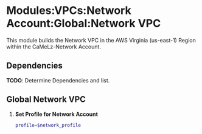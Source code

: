 # Modules:VPCs:Network Account:Global:Network VPC

This module builds the Network VPC in the AWS Virginia (us-east-1) Region within the CaMeLz-Network Account.

## Dependencies

**TODO**: Determine Dependencies and list.

## Global Network VPC

1. **Set Profile for Network Account**

    ```bash
    profile=$network_profile
    ```
